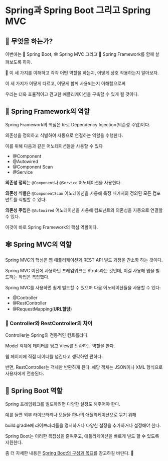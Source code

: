 # Spring과 Spring Boot 그리고 Spring MVC

## 🧐 무엇을 하는가?
이번에는 🚀 Spring Boot, 🕸️ Spring MVC 그리고 🌳 Spring Framework를 함께 살펴보도록 하자.

🌱 이 세 가지를 이해하고 각각 어떤 역할을 하는지, 어떻게 상호 작용하는지 알아보자.

이 세 가지가 어떻게 다르고, 어떻게 함께 사용되는지 이해함으로써

우리는 더욱 효율적이고 견고한 애플리케이션을 구축할 수 있게 될 것이다.

## 🌳 Spring Framework의 역할
Spring Framework의 핵심은 바로 Dependency Injection(의존성 주입)이다.

의존성을 정의하고 식별하여 자동으로 연결하는 역할을 수행한다.

이를 위해 다음과 같은 어노테이션들을 사용할 수 있다

* @Component
* @Autowired
* @Component Scan
* @Service

**의존성 정의**는 `@Component`나 `@Service` 어노테이션을 사용한다.

**의존성 식별**은 `@ComponentScan` 어노테이션을 사용해 특정 패키지의 정의된 모든 컴포넌트를 식별할 수 있다.

**의존성 주입**은 `@Autowired` 어노테이션을 사용해 컴포넌트와 의존성을 자동으로 연결할 수 있다.

이것이 바로 Spring Framework의 핵심 역할이다.

## 🕸️ Spring MVC의 역할

Spring MVC의 핵심은 웹 애플리케이션과 REST API 빌드 과정을 간소화 하는 것이다.

Spring MVC 이전에 사용하던 프레임워크는 Struts라는 것인데, 이걸 사용해 웹을 빌드하는 작업은 복잡했다.

Spring MVC를 사용하면 쉽게 빌드할 수 있으며 다음 어노테이션들을 사용할 수 있다:

* @Controller
* @RestController
* @RequestMapping(**URL할당**)

### 🙋 Controller와 RestController의 차이

Controller는 Spring의 전통적인 컨트롤러다. 

Model 객체에 데이터를 담고 View를 반환하는 역할을 한다. 

웹 페이지에 직접 데이터를 넘긴다고 생각하면 편하다.

반면, RestController는 객체만 반환하게 된다. 해당 객체는 JSON이나 XML 형식으로 사용자에게 전송된다.

## 🚀 Spring Boot 역할

Spring 프레임워크를 빌드하려면 다양한 설정도 해주어야 한다.

예를 들면 외부 라이브러리나 모듈을 하나의 애플리케이션으로 묶기 위해

build.gradle에 라이브러리들을 명시하거나 다양한 설정을 추가하거나 설정해야 한다.

Spring Boot는 이러한 복잡성을 줄여주고, 애플리케이션을 빠르게 빌드 할 수 있도록 지원한다.

좀 더 자세한 내용은 [Spring Boot의 구성과 목표](https://github.com/Jym-lab/learn-spring-boot/tree/main/1.learn-spring-boot/docs/SpringBootStart/SpringBootStart.md)를 참고하길 바란다. 👀
